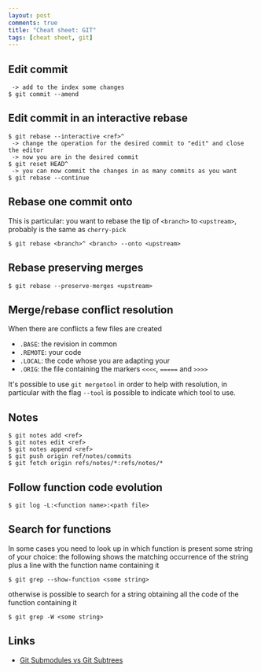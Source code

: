 ```yaml
---
layout: post
comments: true
title: "Cheat sheet: GIT"
tags: [cheat sheet, git]
---
```


## Edit commit

```
 -> add to the index some changes
$ git commit --amend
```

## Edit commit in an interactive rebase

```
$ git rebase --interactive <ref>^
 -> change the operation for the desired commit to "edit" and close the editor
 -> now you are in the desired commit
$ git reset HEAD^
 -> you can now commit the changes in as many commits as you want
$ git rebase --continue
```

## Rebase one commit onto

This is particular: you want to rebase the tip of ``<branch>`` to ``<upstream>``,
probably is the same as ``cherry-pick``

```
$ git rebase <branch>^ <branch> --onto <upstream>
```

## Rebase preserving merges

```
$ git rebase --preserve-merges <upstream>
```

## Merge/rebase conflict resolution

When there are conflicts a few files are created

 - ``.BASE``: the revision in common
 - ``.REMOTE``: your code
 - ``.LOCAL``: the code whose you are adapting your
 - ``.ORIG``: the file containing the markers ``<<<<``, ``=====`` and ``>>>>``

It's possible to use ``git mergetool`` in order to help with resolution, in particular
with the flag ``--tool`` is possible to indicate which tool to use.

## Notes

```
$ git notes add <ref>
$ git notes edit <ref>
$ git notes append <ref>
$ git push origin ref/notes/commits
$ git fetch origin refs/notes/*:refs/notes/*
```

## Follow function code evolution

```
$ git log -L:<function name>:<path file>
```

## Search for functions

In some cases you need to look up in which function is present
some string of your choice: the following shows the matching occurrence
of the string plus a line with the function name containing it

```
$ git grep --show-function <some string>
```

otherwise is possible to search for a string obtaining all the code
of the function containing it

```
$ git grep -W <some string>
```

## Links

 - [Git Submodules vs Git Subtrees](https://codewinsarguments.co/2016/05/01/git-submodules-vs-git-subtrees/)

